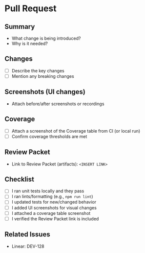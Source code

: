 # Pull Request

## Summary

- What change is being introduced?
- Why is it needed?

## Changes

- [ ] Describe the key changes
- [ ] Mention any breaking changes

## Screenshots (UI changes)

- Attach before/after screenshots or recordings

## Coverage

- [ ] Attach a screenshot of the Coverage table from CI (or local run)
- [ ] Confirm coverage thresholds are met

## Review Packet

- Link to Review Packet (artifacts): `<INSERT LINK>`

## Checklist

- [ ] I ran unit tests locally and they pass
- [ ] I ran lints/formatting (e.g., `npm run lint`)
- [ ] I updated tests for new/changed behavior
- [ ] I added UI screenshots for visual changes
- [ ] I attached a coverage table screenshot
- [ ] I verified the Review Packet link is included

## Related Issues

- Linear: DEV-128


